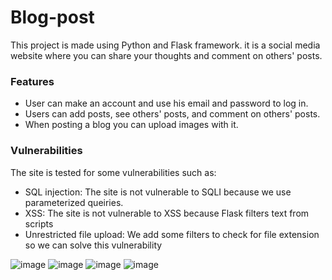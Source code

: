# Blog-post
This project is made using Python and Flask framework. it is a social media website where you can share your thoughts and comment on others' posts.

<h3> Features </h3>

* User can make an account and use his email and password to log in.
* Users can add posts, see others' posts, and comment on others' posts.
* When posting a blog you can upload images with it.

<h3> Vulnerabilities </h3>

The site is tested for some vulnerabilities such as:
* SQL injection: The site is not vulnerable to SQLI because we use parameterized queiries.
* XSS: The site is not vulnerable to XSS because Flask filters text from scripts
* Unrestricted file upload: We add some filters to check for file extension so we can solve this vulnerability

![image](https://github.com/AliTarek99/Blog-post-using-flask/assets/120846112/ab0c66f6-c629-453d-9893-c6d1b7270033)
![image](https://github.com/AliTarek99/Blog-post-using-flask/assets/120846112/301d581c-35da-4b07-bbc3-20bcb72823f3)
![image](https://github.com/AliTarek99/Blog-post-using-flask/assets/120846112/6769bb0c-04c4-48f4-bca9-657455e37f19)
![image](https://github.com/AliTarek99/Blog-post-using-flask/assets/120846112/b66db551-5287-4476-a781-ee73493f91d9)


